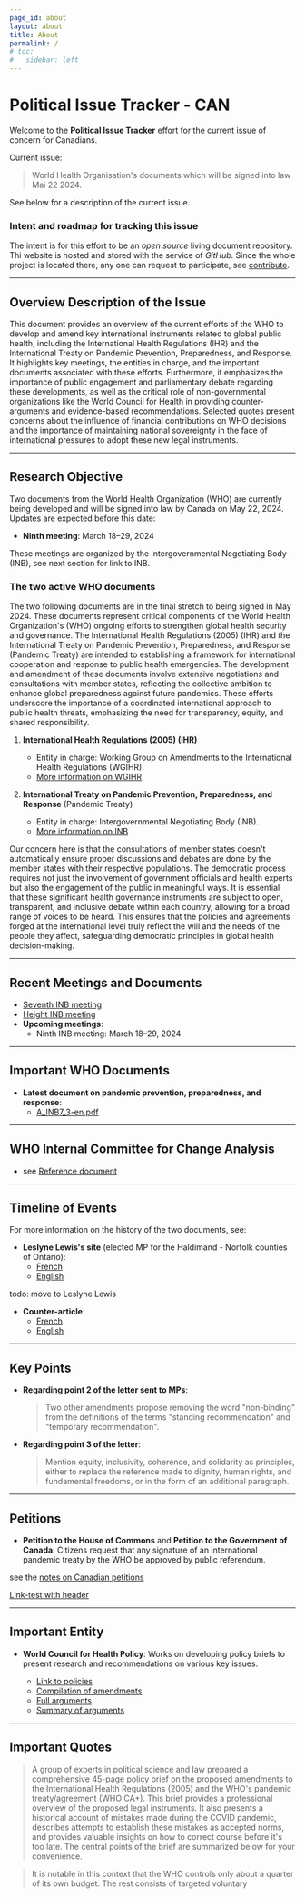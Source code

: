 ```yaml
---
page_id: about
layout: about
title: About
permalink: /
# toc:
#   sidebar: left
---
```


# Political Issue Tracker - CAN
<!-- #region -->
<!-- @#political-issue-tracker---can -->
<!-- #endregion -->

Welcome to the **Political Issue Tracker** effort for the current issue of concern for Canadians.

Current issue:
> World Health Organisation's documents which will be signed into law Mai 22 2024.

See below for a description of the current issue.

### Intent and roadmap for tracking this issue

The intent is for this effort to be an *open source* living document repository. Thi website is hosted and stored with the service of *GitHub*. Since the whole project is located there, any one can request to participate, see [contribute](todo).


---
## Overview Description of the Issue
<!-- #region -->
<!-- @#overview-of-the-issue---documents-and-instruments-of-the-who -->
<!-- #endregion -->

This document provides an overview of the current efforts of the WHO to develop and amend key international instruments related to global public health, including the International Health Regulations (IHR) and the International Treaty on Pandemic Prevention, Preparedness, and Response. It highlights key meetings, the entities in charge, and the important documents associated with these efforts. Furthermore, it emphasizes the importance of public engagement and parliamentary debate regarding these developments, as well as the critical role of non-governmental organizations like the World Council for Health in providing counter-arguments and evidence-based recommendations. Selected quotes present concerns about the influence of financial contributions on WHO decisions and the importance of maintaining national sovereignty in the face of international pressures to adopt these new legal instruments.


---
## Research Objective
<!-- #region -->
<!-- @#research-objective -->
<!-- #endregion -->

Two documents from the World Health Organization (WHO) are currently being developed and will be signed into law by Canada on May 22, 2024. Updates are expected before this date:

- **Ninth meeting**: March 18–29, 2024

These meetings are organized by the Intergovernmental Negotiating Body (INB), see next section for link to INB.

### The two active WHO documents

The two following documents are in the final stretch to being signed in May 2024. These documents represent critical components of the World Health Organization's (WHO) ongoing efforts to strengthen global health security and governance. The International Health Regulations (2005) (IHR) and the International Treaty on Pandemic Prevention, Preparedness, and Response (Pandemic Treaty) are intended to establishing a framework for international cooperation and response to public health emergencies. The development and amendment of these documents involve extensive negotiations and consultations with member states, reflecting the collective ambition to enhance global preparedness against future pandemics. These efforts underscore the importance of a coordinated international approach to public health threats, emphasizing the need for transparency, equity, and shared responsibility.

1. **International Health Regulations (2005) (IHR)**
   - Entity in charge: Working Group on Amendments to the International Health Regulations (WGIHR).
   - [More information on WGIHR](https://apps.who.int/gb/wgihr/)

2. **International Treaty on Pandemic Prevention, Preparedness, and Response** (Pandemic Treaty)
   - Entity in charge: Intergovernmental Negotiating Body (INB).
   - [More information on INB](https://inb.who.int/)

<!-- @optional target start -->
Our concern here is that the consultations of member states doesn't automatically ensure proper discussions and debates are done by the member states with their respective populations. The democratic process requires not just the involvement of government officials and health experts but also the engagement of the public in meaningful ways. It is essential that these significant health governance instruments are subject to open, transparent, and inclusive debate within each country, allowing for a broad range of voices to be heard. This ensures that the policies and agreements forged at the international level truly reflect the will and the needs of the people they affect, safeguarding democratic principles in global health decision-making.
<!-- @optional target end -->

<!-- @optional text
Our concern here is that the consultations of member states don't automatically ensure proper discussions and debates are conducted by the member states with their respective populations. The democratic process demands that such significant international agreements undergo thorough public scrutiny and debate within each country. This is crucial to ensure that the voices of the citizens are heard and that their concerns and perspectives are taken into account before such treaties are ratified. The essence of democracy is not just in the act of voting but in continuous and informed participation of the public in decisions that affect their lives and futures. Therefore, it is imperative that member states commit to engaging their populations in meaningful dialogue about these documents, to uphold the principles of democracy and ensure that international health policies are aligned with the will and welfare of the people.
-->
<!-- @optional voting
Note to contributors: do not write directly into this section, this is filled automatically
Todo: number, voting link, deadline for inclusion to document
-->

<!-- @optional display start -->
<!-- Note to contributors: do not write directly into this section, this is filled automatically -->
<!-- @optional display end -->

---
## Recent Meetings and Documents
<!-- #region -->
<!-- @#recent-meetings-and-documents -->
<!-- #endregion -->

- [Seventh INB meeting](https://apps.who.int/gb/inb/e/e_inb-7.html)
- [Height INB meeting](https://apps.who.int/gb/inb/e/e_inb-8.html)
- **Upcoming meetings**:
  - Ninth INB meeting: March 18–29, 2024

---
## Important WHO Documents
<!-- #region -->
<!-- @#important-who-documents -->
<!-- #endregion -->

- **Latest document on pandemic prevention, preparedness, and response**:
  - [A_INB7_3-en.pdf](https://apps.who.int/gb/inb/pdf_files/inb7/A_INB7_3-en.pdf)

---
## WHO Internal Committee for Change Analysis
<!-- #region -->
<!-- @#who-internal-committee-for-change-analysis -->
<!-- #endregion -->

- see [Reference document](https://apps.who.int/gb/wgihr/pdf_files/wgihr2/A_WGIHR2_Reference_document-en.pdf)

---
## Timeline of Events
<!-- #region -->
<!-- @#timeline-of-events -->
<!-- #endregion -->

For more information on the history of the two documents, see:

- **Leslyne Lewis's site** (elected MP for the Haldimand - Norfolk counties of Ontario):
  - [French](https://leslynlewismp-ca.translate.goog/2024/01/17/the-who-pandemic-treaty/?_x_tr_sl=auto&_x_tr_tl=fr&_x_tr_hl=fr&_x_tr_pto=wapp)
  - [English](https://leslynlewismp.ca/2024/01/17/the-who-pandemic-treaty/)

todo: move to Leslyne Lewis
- **Counter-article**:
  - [French](https://www-cbc-ca.translate.goog/news/politics/leslyn-lewis-who-world-health-organization-pandemic-1.6460159?_x_tr_sl=auto&_x_tr_tl=fr&_x_tr_hl=fr&_x_tr_pto=wapp)
  - [English](https://www.cbc.ca/news/politics/leslyn-lewis-who-world-health-organization-pandemic-1.6460159)


---
## Key Points
<!-- #region -->
<!-- @#key-points -->
<!-- #endregion -->

- **Regarding point 2 of the letter sent to MPs**:
  > Two other amendments propose removing the word "non-binding" from the definitions of the terms "standing recommendation" and "temporary recommendation".

- **Regarding point 3 of the letter**:
  > Mention equity, inclusivity, coherence, and solidarity as principles, either to replace the reference made to dignity, human rights, and fundamental freedoms, or in the form of an additional paragraph.


---
## Petitions
<!-- #region -->
<!-- @#petitions -->
<!-- #endregion -->

- **Petition to the House of Commons** and **Petition to the Government of Canada**:
  Citizens request that any signature of an international pandemic treaty by the WHO be approved by public referendum.

see the [notes on Canadian petitions](/petitions/can/)

[Link-test with header](/petitions/can/#petition-e-4401)


---
## Important Entity
<!-- #region -->
<!-- @#important-entity -->
<!-- #endregion -->

- **World Council for Health Policy**:
  Works on developing policy briefs to present research and recommendations on various key issues.

  - [Link to policies](https://worldcouncilforhealth.org/policy/)
  - [Compilation of amendments](https://worldcouncilforhealth.org/wp-content/uploads/2023/05/WGIHR_Redlined-words-of-Proposed-Amendement-Compilation-en.pdf)
  - [Full arguments](https://worldcouncilforhealth.org/wp-content/uploads/2023/06/Rejecting-Monopoly-Power-over-Global-Public-Health.-WCH-Policy-Brief-on-the-Proposed-IHR-Amendments-and-Pandemic-Treaty.pdf)
  - [Summary of arguments](https://worldcouncilforhealth.org/wp-content/uploads/2023/05/Policy-Brief-Summary-1.pdf)


---
## Important Quotes
<!-- #region -->
<!-- @#important-quotes -->
<!-- #endregion -->

> A group of experts in political science and law prepared a comprehensive 45-page policy brief on the proposed amendments to the International Health Regulations (2005) and the WHO's pandemic treaty/agreement (WHO CA+). This brief provides a professional overview of the proposed legal instruments. It also presents a historical account of mistakes made during the COVID pandemic, describes attempts to establish these mistakes as accepted norms, and provides valuable insights on how to correct course before it's too late. The central points of the brief are summarized below for your convenience.

> It is notable in this context that the WHO controls only about a quarter of its own budget. The rest consists of targeted voluntary
